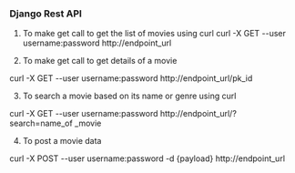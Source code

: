 ### Django Rest API ###

1. To make get call to get the list of movies using curl
curl -X GET --user username:password http://endpoint_url

2. To make get call to get details of a movie

curl -X GET --user username:password http://endpoint_url/pk_id

3. To search a movie based on its name or genre using curl

curl -X GET --user username:password http://endpoint_url/?search=name_of _movie

4. To post a movie data

curl -X POST --user username:password -d {payload} http://endpoint_url



